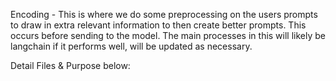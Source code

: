 Encoding - This is where we do some preprocessing on the users prompts to draw in extra relevant information to then create better prompts. This occurs before sending to the model. The main processes in this will likely be langchain if it performs well, will be updated as necessary.

Detail Files & Purpose below: